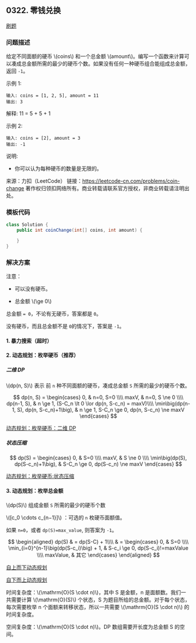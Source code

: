 <script src="https://cdn.bootcss.com/mathjax/2.7.7/MathJax.js?config=TeX-AMS-MML_HTMLorMML"></script>

## 0322. 零钱兑换

[刷题](qu0322/solu/Solution.java)

### 问题描述

给定不同面额的硬币 \\(coins\\) 和一个总金额 \\(amount\\)。编写一个函数来计算可以凑成总金额所需的最少的硬币个数。如果没有任何一种硬币组合能组成总金额，返回 `-1`。

示例 1:

```
输入: coins = [1, 2, 5], amount = 11
输出: 3 
```
解释: 11 = 5 + 5 + 1

示例 2:

```
输入: coins = [2], amount = 3
输出: -1
```

说明:

* 你可以认为每种硬币的数量是无限的。

来源：力扣（LeetCode）
链接：https://leetcode-cn.com/problems/coin-change
著作权归领扣网络所有。商业转载请联系官方授权，非商业转载请注明出处。

### 模板代码

``` java
class Solution {
    public int coinChange(int[] coins, int amount) {

    }
}
```

### 解决方案

注意：

* 可以没有硬币。

* 总金额 \\(\ge 0\\)

总金额 `= 0`，不论有无硬币，答案都是 `0`。

没有硬币，而且总金额不是 `0`的情况下，答案是 `-1`。

#### 1. 暴力搜索（超时）



#### 2. 动态规划：枚举硬币（推荐）

##### 二维 DP

\\(dp(n, S)\\) 表示 前 `n` 种不同面额的硬币，凑成总金额 `S` 所需的最少的硬币个数。

$$
dp(n, S) =
\begin{cases}
0, & n=0, S=0 \\\\
maxV, & n=0, S \ne 0 \\\\
dp(n-1, S), & n \ge 1, (S-C_n \lt 0 \lor dp(n, S-c_n) = maxV)\\\\
\min\big(dp(n-1, S), dp(n, S-c_n)+1\big), & n \ge 1, S-C_n \ge 0, dp(n, S-c_n) \ne maxV
\end{cases}
$$

[动态规划：枚举硬币：二维 DP](qu0322/solu1/Solution.java)

##### 状态压缩

$$
dp(S) =
\begin{cases}
0, & S=0 \\\\
maxV, & S \ne 0 \\\\
\min\big(dp(S), dp(S-c_n)+1\big), & S-C_n \ge 0, dp(S-c_n) \ne maxV
\end{cases}
$$

[动态规划：枚举硬币:状态压缩](qu0322/solu4/Solution.java)

#### 3. 动态规划：枚举总金额

\\(dp(S)\\) 组成金额 `S` 所需的最少的硬币个数

\\([c_0​ \cdots c_{n−1}​]\\) ：可选的 `n` 枚硬币面额值。

如果 `n=0`，或者 `dp(S)=max_value`, 则答案为 `-1`。

$$
\begin{aligned}
dp(S) 
& = dp(S-C) + 1\\\\
& = 
\begin{cases}
0, & S=0 \\\\
\min_{i=0}^{n-1}\big(dp(S-c_i)\big) + 1, & S-c_i \ge 0, dp(S-c_i)!=maxValue \\\\
maxValue, & 其它
\end{cases}
\end{aligned}
$$


[自上而下动态规划](qu0322/solu3/Solution.java)

[自下而上动态规划](qu0322/solu4/Solution.java)

时间复杂度：\\(\mathrm{O}(S \cdot n)\\)，其中 S 是金额，n 是面额数。我们一共需要计算 \\(\mathrm{O}(S)\\) 个状态，S 为题目所给的总金额。对于每个状态，每次需要枚举 n 个面额来转移状态，所以一共需要 \\(\mathrm{O}(S \cdot n)\\) 的时间复杂度。

空间复杂度：\\(\mathrm{O}(S \cdot n)\\)。DP 数组需要开长度为总金额 S 的空间。

